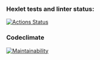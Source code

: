 ### Hexlet tests and linter status:
[![Actions Status](https://github.com/dvuro4ka/frontend-project-46/workflows/hexlet-check/badge.svg)](https://github.com/dvuro4ka/frontend-project-46/actions)
### Codeclimate
[![Maintainability](https://api.codeclimate.com/v1/badges/511480d15febd22127bc/maintainability)](https://codeclimate.com/github/dvuro4ka/frontend-project-46/maintainability)
